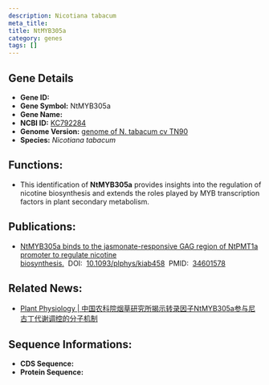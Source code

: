 ```yaml
---
description: Nicotiana tabacum
meta_title:
title: NtMYB305a
category: genes
tags: []
---
```


## Gene Details
- **Gene ID:**	[]()
- **Gene Symbol:** NtMYB305a
- **Gene Name:** 
- **NCBI ID:** [KC792284](https://www.ncbi.nlm.nih.gov/gene/?term=KC792284)
- **Genome Version:** [genome of N. tabacum cv TN90]()
- **Species:** *Nicotiana tabacum*

## Functions:
   - This identification of **NtMYB305a** provides insights into the regulation of nicotine biosynthesis and extends the roles played by MYB transcription factors in plant secondary metabolism.

## Publications:
   - [NtMYB305a binds to the jasmonate-responsive GAG region of NtPMT1a promoter to regulate nicotine biosynthesis.]( https://academic.oup.com/plphys/article/188/1/151/6375955)&nbsp;&nbsp;DOI:&nbsp;&nbsp;[10.1093/plphys/kiab458](https://academic.oup.com/plphys/article/188/1/151/6375955)&nbsp;&nbsp;PMID:&nbsp;&nbsp;[34601578](https://pubmed.ncbi.nlm.nih.gov/34601578/)

## Related News:
   - [Plant Physiology | 中国农科院烟草研究所揭示转录因子NtMYB305a参与尼古丁代谢调控的分子机制](https://mp.weixin.qq.com/s?__biz=Mzg3MDEwNDEyMg==&mid=2247519009&idx=5&sn=ffcf1224d798940cbf623c3e4a8f563a&chksm=ce902674f9e7af62163c898c9c24bc0d0cc0e46c5a5c3c1c857417ea5e6d7147581b604cb260&scene=27#wechat_redirect)

## Sequence Informations:
- **CDS Sequence:**
- **Protein Sequence:**
